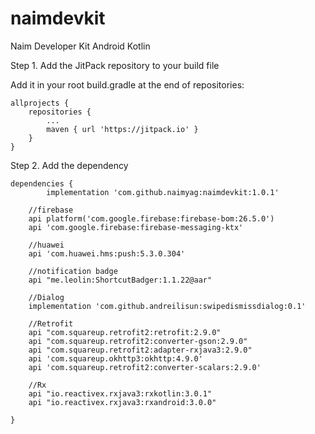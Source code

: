 # naimdevkit
Naim Developer Kit Android Kotlin

Step 1. Add the JitPack repository to your build file

Add it in your root build.gradle at the end of repositories:

	allprojects {
		repositories {
			...
			maven { url 'https://jitpack.io' }
		}
	}
  
Step 2. Add the dependency

	dependencies {
	        implementation 'com.github.naimyag:naimdevkit:1.0.1'
		
		//firebase
    	api platform('com.google.firebase:firebase-bom:26.5.0')
    	api 'com.google.firebase:firebase-messaging-ktx'

    	//huawei
    	api 'com.huawei.hms:push:5.3.0.304'

    	//notification badge
    	api "me.leolin:ShortcutBadger:1.1.22@aar"

    	//Dialog
    	implementation 'com.github.andreilisun:swipedismissdialog:0.1'

    	//Retrofit
    	api "com.squareup.retrofit2:retrofit:2.9.0"
    	api "com.squareup.retrofit2:converter-gson:2.9.0"
    	api "com.squareup.retrofit2:adapter-rxjava3:2.9.0"
    	api 'com.squareup.okhttp3:okhttp:4.9.0'
    	api 'com.squareup.retrofit2:converter-scalars:2.9.0'

    	//Rx
    	api "io.reactivex.rxjava3:rxkotlin:3.0.1"
    	api "io.reactivex.rxjava3:rxandroid:3.0.0"
		
	}



